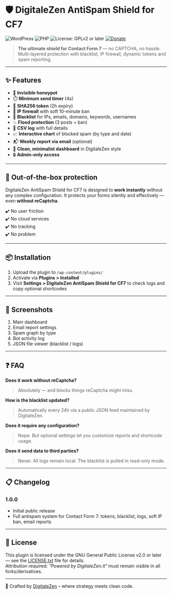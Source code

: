 # 🛡️ DigitaleZen AntiSpam Shield for CF7

![WordPress](https://img.shields.io/badge/WordPress-5.6%2B-blue?logo=wordpress)
![PHP](https://img.shields.io/badge/PHP-7.4%2B-orange?logo=php)
![License: GPLv2 or later](https://img.shields.io/badge/License-GPLv2%20or%20later-blue.svg)
[![Donate](https://img.shields.io/badge/☕-Buy%20me%20a%20tea-blue)](https://digitalezen.it)

> **The ultimate shield for Contact Form 7** — no CAPTCHA, no hassle. Multi-layered protection with blacklist, IP firewall, dynamic tokens and spam reporting.

---

## ✨ Features

- 🔐 **Invisible honeypot**  
- ⏱️ **Minimum send timer** (4s)
- 🔑 **SHA256 token** (2h expiry)
- 🧱 **IP firewall** with soft 10-minute ban  
- 📩 **Blacklist** for IPs, emails, domains, keywords, usernames  
- 💥 **Flood protection** (3 posts = ban)  
- 🧾 **CSV log** with full details  
- 📈 **Interactive chart** of blocked spam (by type and date)  
- 📬 **Weekly report via email** (optional)  
- 🧘 **Clean, minimalist dashboard** in DigitaleZen style  
- 🔒 **Admin-only access**

---

## 🚀 Out-of-the-box protection

DigitaleZen AntiSpam Shield for CF7 is designed to **work instantly** without any complex configuration. It protects your forms silently and effectively — even **without reCaptcha**.

✔️ No user friction  
✔️ No cloud services  
✔️ No tracking  
✔️ No problem

---

## 📦 Installation

1. Upload the plugin to `/wp-content/plugins/`
2. Activate via **Plugins > Installed**
3. Visit **Settings > DigitaleZen AntiSpam Shield for CF7** to check logs and copy optional shortcodes

---

## 📸 Screenshots

1. Main dashboard  
2. Email report settings  
3. Spam graph by type  
4. Bot activity log  
5. JSON file viewer (blacklist / logs)

---

## ❓ FAQ

**Does it work without reCaptcha?**  
> Absolutely — and blocks things reCaptcha might miss.

**How is the blacklist updated?**  
> Automatically every 24h via a public JSON feed maintained by DigitaleZen.

**Does it require any configuration?**  
> Nope. But optional settings let you customize reports and shortcode usage.

**Does it send data to third parties?**  
> Never. All logs remain local. The blacklist is pulled in read-only mode.

---

## 📋 Changelog

### 1.0.0
- Initial public release  
- Full antispam system for Contact Form 7: tokens, blacklist, logs, soft IP ban, email reports

---

## 📜 License

This plugin is licensed under the GNU General Public License v2.0 or later — see the [LICENSE.txt](LICENSE.txt) file for details.  
Attribution required: *"Powered by DigitaleZen.it"* must remain visible in all forks/derivatives.

---

🧠 Crafted by [DigitaleZen](https://digitalezen.it) – where strategy meets clean code.
